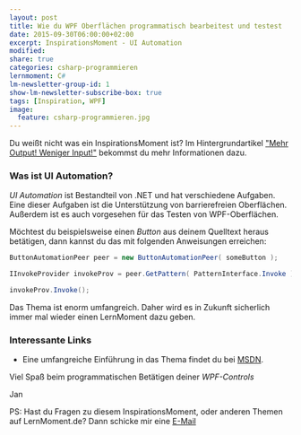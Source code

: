 ```yaml
---
layout: post
title: Wie du WPF Oberflächen programmatisch bearbeitest und testest
date: 2015-09-30T06:00:00+02:00
excerpt: InspirationsMoment - UI Automation
modified:
share: true
categories: csharp-programmieren
lernmoment: C#
lm-newsletter-group-id: 1
show-lm-newsletter-subscribe-box: true
tags: [Inspiration, WPF]
image:
  feature: csharp-programmieren.jpg
---
```



Du weißt nicht was ein InspirationsMoment ist? Im Hintergrundartikel ["Mehr Output! Weniger Input!"](/hintergrund/mehr-output-weniger-input/) bekommst du mehr Informationen dazu.

### Was ist UI Automation?

*UI Automation* ist Bestandteil von .NET und hat verschiedene Aufgaben. Eine dieser Aufgaben ist die Unterstützung von barrierefreien Oberflächen. Außerdem ist es auch vorgesehen für das Testen von WPF-Oberflächen.

Möchtest du beispielsweise einen *Button* aus deinem Quelltext heraus betätigen, dann kannst du das mit folgenden Anweisungen erreichen:

```cs
ButtonAutomationPeer peer = new ButtonAutomationPeer( someButton );

IInvokeProvider invokeProv = peer.GetPattern( PatternInterface.Invoke ) as IInvokeProvider;

invokeProv.Invoke();
```

Das Thema ist enorm umfangreich. Daher wird es in Zukunft sicherlich immer mal wieder einen LernMoment dazu geben.

### Interessante Links 

-	Eine umfangreiche Einführung in das Thema findet du bei [MSDN](https://msdn.microsoft.com/de-de/library/ms747327(v=vs.110).aspx).

Viel Spaß beim programmatischen Betätigen deiner *WPF-Controls*

Jan


PS: Hast du Fragen zu diesem InspirationsMoment, oder anderen Themen auf LernMoment.de? Dann schicke mir eine [E-Mail](mailto:jan@lernmoment.de)
